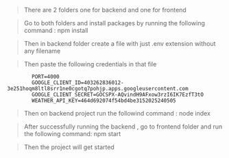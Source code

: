 > There are 2 folders one for backend and one for frontend

> Go to both folders and install packages by running the following command :
                	npm install

> Then in backend folder create a file with just  .env extension without any filename

> Then paste the following credentials in that file
	
          	PORT=4000
          	GOOGLE_CLIENT_ID=403262836012-		3e251hoqm8ltl8srr1ne0cgotq7pohjp.apps.googleusercontent.com
          	GOOGLE_CLIENT_SECRET=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
          	WEATHER_API_KEY=464d692074f54bd4be3152025240505


> Then on backend project run the followind command :
	          node index

> After successfully running the backend , go to frontend folder and run the following command:
	          npm start

> Then the project will get started

